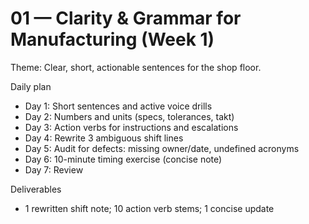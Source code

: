 # 01 — Clarity & Grammar for Manufacturing (Week 1)

Theme: Clear, short, actionable sentences for the shop floor.

Daily plan
- Day 1: Short sentences and active voice drills
- Day 2: Numbers and units (specs, tolerances, takt)
- Day 3: Action verbs for instructions and escalations
- Day 4: Rewrite 3 ambiguous shift lines
- Day 5: Audit for defects: missing owner/date, undefined acronyms
- Day 6: 10-minute timing exercise (concise note)
- Day 7: Review

Deliverables
- 1 rewritten shift note; 10 action verb stems; 1 concise update
